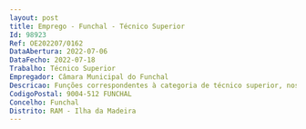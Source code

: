 ```yaml
--- 
layout: post
title: Emprego - Funchal - Técnico Superior
Id: 98923
Ref: OE202207/0162
DataAbertura: 2022-07-06
DataFecho: 2022-07-18
Trabalho: Técnico Superior
Empregador: Câmara Municipal do Funchal
Descricao: Funções correspondentes à categoria de técnico superior, nos termos do Anexo referido no n.º 2 do artigo 88.º da LTFP, nas áreas  temáticas do urbanismo, nomeadamente, efetuar a análise liminar e o saneamento dos projetos sujeitos ao controlo prévio e à comunicação prévia das operações urbanísticas, a apreciação formal e processual de outros procedimentos e o acompanhamento técnico dos munícipes naquelas áreas.
CodigoPostal: 9004-512 FUNCHAL
Concelho: Funchal
Distrito: RAM - Ilha da Madeira
--- 
```


